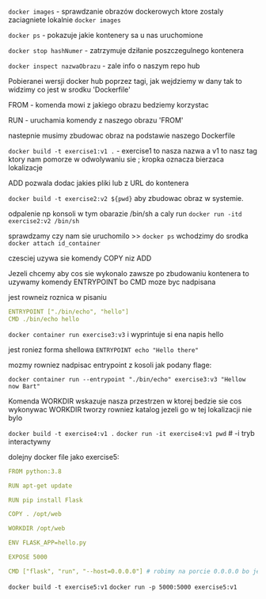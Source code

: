 `docker images` - sprawdzanie obrazów dockerowych ktore zostaly zaciagniete lokalnie `docker images`

`docker ps` - pokazuje jakie kontenery sa u nas uruchomione

`docker stop hashNumer` - zatrzymuje dziłanie poszczegulnego kontenera

`docker inspect nazwaObrazu` - zale info o naszym repo hub

Pobieranei wersji  docker hub poprzez tagi, jak wejdziemy w dany tak to widzimy co jest w srodku 'Dockerfile'

FROM - komenda mowi z jakiego obrazu bedziemy korzystac

RUN - uruchamia komendy z naszego obrazu 'FROM'

nastepnie musimy zbudowac obraz na podstawie naszego Dockerfile

`docker build -t exercise1:v1 .`  - exercise1 to nasza nazwa a v1 to nasz tag ktory nam pomorze w odwolywaniu sie ; kropka oznacza bierzaca lokalizacje

ADD pozwala dodac jakies pliki lub z URL do kontenera

`docker build -t exercise2:v2 ${pwd}` aby zbudowac obraz w systemie.

odpalenie np konsoli w tym obarazie /bin/sh a caly run `docker run -itd exercise2:v2 /bin/sh`

sprawdzamy czy nam sie uruchomilo >> `docker ps`
wchodzimy do srodka `docker attach id_container`

czesciej uzywa sie komendy COPY niz ADD

Jezeli chcemy aby cos sie wykonalo zawsze po zbudowaniu kontenera to uzywamy komendy ENTRYPOINT bo CMD moze byc nadpisana  

jest rowneiz roznica w pisaniu

```yml
ENTRYPOINT ["./bin/echo", "hello"]
CMD ./bin/echo hello
```

`docker container run exercise3:v3` i wyprintuje si ena napis hello

jest roniez forma shellowa `ENTRYPOINT echo "Hello there"`

mozmy rowniez nadpisac entrypoint z kosoli jak podany flage:

`docker container run --entrypoint "./bin/echo" exercise3:v3 "Hellow now Bart"`

Komenda WORKDIR wskazuje nasza przestrzen w ktorej bedzie sie cos wykonywac WORKDIR tworzy rowniez katalog jezeli go w tej lokalizacji nie bylo

`docker build -t exercise4:v1 .`
`docker run -it exercise4:v1 pwd` # -i tryb interactywny


dolejny docker file jako exercise5:

```yml
FROM python:3.8

RUN apt-get update

RUN pip install Flask

COPY . /opt/web

WORKDIR /opt/web

ENV FLASK_APP=hello.py

EXPOSE 5000

CMD ["flask", "run", "--host=0.0.0.0"] # robimy na porcie 0.0.0.0 bo jest wrzucany na wszedzie acznei z naszym localhost:5000 - to bedzie widoczne
```

`docker build -t exercise5:v1`
`docker run -p 5000:5000 exercise5:v1`

